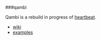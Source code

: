 ###qambi

Qambi is a rebuild in progress of [heartbeat](https://abudaan.github.io/heartbeat).

- [wiki](https://github.com/abudaan/qambi/wiki)
- [examples](https://abudaan.github.io/qambi/examples/index.html)
